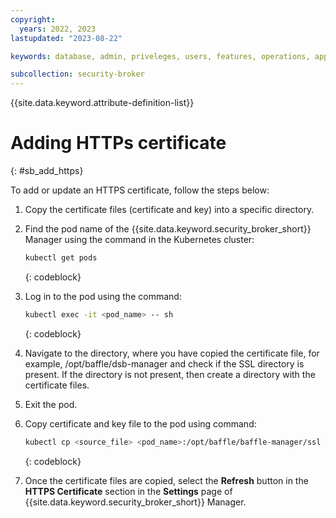 ```yaml
---
copyright:
  years: 2022, 2023
lastupdated: "2023-08-22"

keywords: database, admin, priveleges, users, features, operations, application

subcollection: security-broker
---
```


{{site.data.keyword.attribute-definition-list}}

# Adding HTTPs certificate
{: #sb_add_https}

To add or update an HTTPS certificate, follow the steps below:

1. Copy the certificate files (certificate and key) into a specific directory. 
2. Find the pod name of the {{site.data.keyword.security_broker_short}} Manager using the command in the Kubernetes cluster: 

   ```sh
   kubectl get pods
   ```
   {: codeblock}   

3. Log in to the pod using the command:

   ```sh
   kubectl exec -it <pod_name> -- sh
   ```
   {: codeblock}      

4. Navigate to the directory, where you have copied the certificate file, for example, /opt/baffle/dsb-manager and check if the SSL directory is present. If the directory is not present, then create a directory with the certificate files.
5. Exit the pod.
6. Copy certificate and key file to the pod using command: 

   ```sh
   kubectl cp <source_file> <pod_name>:/opt/baffle/baffle-manager/ssl
   ```
   {: codeblock}   
   
7. Once the certificate files are copied, select the **Refresh** button in the **HTTPS Certificate** section in the **Settings** page of {{site.data.keyword.security_broker_short}} Manager.




